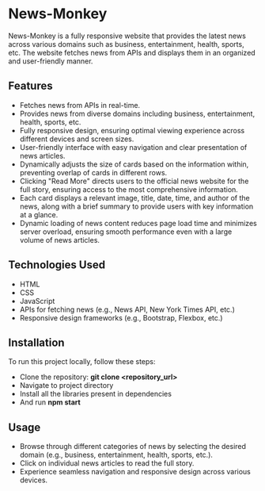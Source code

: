 # News-Monkey
News-Monkey is a fully responsive website that provides the latest news across various domains such as business, entertainment, health, sports, etc. The website fetches news from APIs and displays them in an organized and user-friendly manner.

## Features
- Fetches news from APIs in real-time.
- Provides news from diverse domains including business, entertainment, health, sports, etc.
- Fully responsive design, ensuring optimal viewing experience across different devices and screen sizes.
- User-friendly interface with easy navigation and clear presentation of news articles.
- Dynamically adjusts the size of cards based on the information within, preventing overlap of cards in different rows.
- Clicking "Read More" directs users to the official news website for the full story, ensuring access to the most comprehensive information.
- Each card displays a relevant image, title, date, time, and author of the news, along with a brief summary to provide users with key information at a glance.
- Dynamic loading of news content reduces page load time and minimizes server overload, ensuring smooth performance even with a large volume of news articles.

## Technologies Used
- HTML
- CSS
- JavaScript
- APIs for fetching news (e.g., News API, New York Times API, etc.)
- Responsive design frameworks (e.g., Bootstrap, Flexbox, etc.)

## Installation
To run this project locally, follow these steps:
- Clone the repository: **git clone <repository_url>**
- Navigate to project directory
- Install all the libraries present in dependencies
- And run **npm start**
  
## Usage
- Browse through different categories of news by selecting the desired domain (e.g., business, entertainment, health, sports, etc.).
- Click on individual news articles to read the full story.
- Experience seamless navigation and responsive design across various devices.


